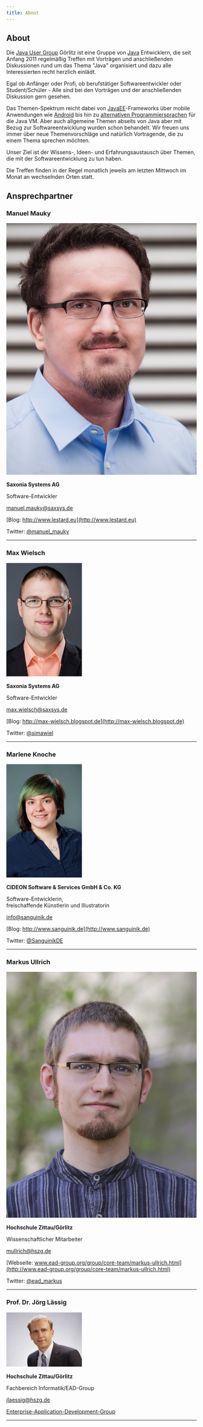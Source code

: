 ```yaml
---
title: About
---
```


## About

Die [Java User Group](https://de.wikipedia.org/wiki/Java_User_Group) Görlitz ist eine Gruppe von
[Java](<https://de.wikipedia.org/wiki/Java_(Programmiersprache)>) Entwicklern, die seit Anfang 2011 regelmäßig Treffen
mit Vorträgen und anschließenden Diskussionen rund um das Thema "Java" organisiert und dazu alle Interessierten recht
herzlich einlädt.

Egal ob Anfänger oder Profi, ob berufstätiger Softwareentwickler oder Student/Schüler - Alle sind bei den Vorträgen und
der anschließenden Diskussion gern gesehen.

Das Themen-Spektrum reicht dabei von
[JavaEE](https://de.wikipedia.org/wiki/Java_Platform,_Enterprise_Edition)-Frameworks über mobile Anwendungen wie
[Android](<https://de.wikipedia.org/wiki/Android_(Betriebssystem)>) bis hin zu
[alternativen Programmiersprachen](https://de.wikipedia.org/wiki/Java_Virtual_Machine#JVM-Sprachen) für die Java VM.
Aber auch allgemeine Themen abseits von Java aber mit Bezug zur Softwareentwicklung wurden schon behandelt. Wir freuen
uns immer über neue Themenvorschläge und natürlich Vortragende, die zu einem Thema sprechen möchten.

Unser Ziel ist der Wissens-, Ideen- und Erfahrungsaustausch über Themen, die mit der Softwareentwicklung zu tun haben.

Die Treffen finden in der Regel monatlich jeweils am letzten Mittwoch im Monat an wechselnden Orten statt.

## Ansprechpartner

### Manuel Mauky

<div class="about-organizer-image">
    <img alt="Manuel Mauky" src="../images/manuel_mauky.jpg"/>
</div>

**Saxonia Systems AG**

Software-Entwickler

[manuel.mauky@saxsys.de](mailto:manuel.mauky@saxsys.de)

[Blog: http://www.lestard.eu](http://www.lestard.eu)

Twitter: [@manuel_mauky](https://twitter.com/manuel_mauky)

---

### Max Wielsch

<div class="about-organizer-image">
    <img alt="Max Wielsch" src="../images/max_wielsch.jpg"/>
</div>


**Saxonia Systems AG**

Software-Entwickler

[max.wielsch@saxsys.de](mailto:max.wielsch@saxsys.de)

[Blog: http://max-wielsch.blogspot.de](http://max-wielsch.blogspot.de)

Twitter: [@simawiel](https://twitter.com/simawiel)

---

### Marlene Knoche

<div class="about-organizer-image">
    <img alt="Marlene Knoche" src="../images/marlene_knoche.jpg"/>
</div>

**CIDEON Software & Services GmbH & Co. KG**

Software-Entwicklerin,  
freischaffende Künstlerin und Illustratorin

[info@sanguinik.de](mailto:info@sanguinik.de)

[Blog: http://www.sanguinik.de](http://www.sanguinik.de)

Twitter: [@SanguinikDE](https://twitter.com/SanguinikDE)

---

### Markus Ullrich

<div class="about-organizer-image">
    <img alt="Markus Ullrich" src="../images/markus_ullrich.jpg"/>
</div>


**Hochschule Zittau/Görlitz**

Wissenschaftlicher Mitarbeiter

[mullrich@hszg.de](mailto:mullrich@hszg.de)

[Webseite: www.ead-group.org/group/core-team/markus-ullrich.html](http://www.ead-group.org/group/core-team/markus-ullrich.html)

Twitter: [@ead_markus](https://twitter.com/ead_markus)

---

### Prof. Dr. Jörg Lässig

<div class="about-organizer-image">
    <img alt="Jörg Lässig" src="../images/joerg_laessig.jpg"/>
</div>

**Hochschule Zittau/Görlitz**

Fachbereich Informatik/EAD-Group

[jlaessig@hszg.de](mailto:jlaessig@hszg.de)

[Enterprise-Application-Development-Group](http://www.enterprise-application-development.org/)

---
